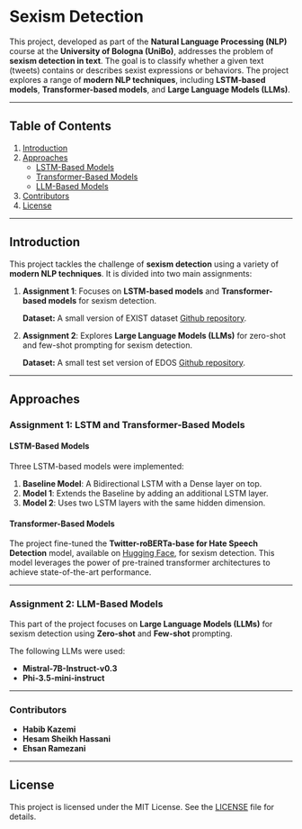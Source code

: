 # Sexism Detection

This project, developed as part of the **Natural Language Processing (NLP)** course at the **University of Bologna (UniBo)**, addresses the problem of **sexism detection in text**. The goal is to classify whether a given text (tweets) contains or describes sexist expressions or behaviors. The project explores a range of **modern NLP techniques**, including **LSTM-based models**, **Transformer-based models**, and **Large Language Models (LLMs)**.

---

## Table of Contents
1. [Introduction](#introduction)
3. [Approaches](#approaches)
    - [LSTM-Based Models](#lstm-based-models)
    - [Transformer-Based Models](#transformer-based-models)
    - [LLM-Based Models](#llm-based-models)
7. [Contributors](#contributors)
8. [License](#license)

---

## Introduction
This project tackles the challenge of **sexism detection** using a variety of **modern NLP techniques**. It is divided into two main assignments:

1. **Assignment 1**: Focuses on **LSTM-based models** and **Transformer-based models** for sexism detection.

    **Dataset:** A small version of EXIST dataset [Github repository](https://github.com/lt-nlp-lab-unibo/nlp-course-material/tree/main/2024-2025/Assignment%201/data).


2. **Assignment 2**: Explores **Large Language Models (LLMs)** for zero-shot and few-shot prompting for sexism detection.

    **Dataset:** A small test set version of EDOS [Github repository](https://github.com/lt-nlp-lab-unibo/nlp-course-material).


---

## Approaches

### Assignment 1: LSTM and Transformer-Based Models

#### LSTM-Based Models
Three LSTM-based models were implemented:
1. **Baseline Model**: A Bidirectional LSTM with a Dense layer on top.
2. **Model 1**: Extends the Baseline by adding an additional LSTM layer.
3. **Model 2**: Uses two LSTM layers with the same hidden dimension.

#### Transformer-Based Models
The project fine-tuned the **Twitter-roBERTa-base for Hate Speech Detection** model, available on [Hugging Face](https://huggingface.co/cardiffnlp/twitter-roberta-base-hate), for sexism detection. This model leverages the power of pre-trained transformer architectures to achieve state-of-the-art performance.

---

### Assignment 2: LLM-Based Models

This part of the project focuses on **Large Language Models (LLMs)** for sexism detection using **Zero-shot** and **Few-shot** prompting.

The following LLMs were used:
- **Mistral-7B-Instruct-v0.3**
- **Phi-3.5-mini-instruct**
---

### Contributors
- **Habib Kazemi**
- **Hesam Sheikh Hassani**
- **Ehsan Ramezani**

---

## License
This project is licensed under the MIT License. See the [LICENSE](LICENSE) file for details.